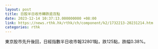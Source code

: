 ```yaml
---
layout: post
title: 日股半日收市轉跌逾百點
date: 2023-12-14 10:37:13.000000000 +08:00
link: https://news.rthk.hk/rthk/ch/component/k2/1732213-20231214.htm
categories: rthk
---
```


東京股市先升後回，日經指數半日收市報32801點，跌125點，跌幅0.38%。
